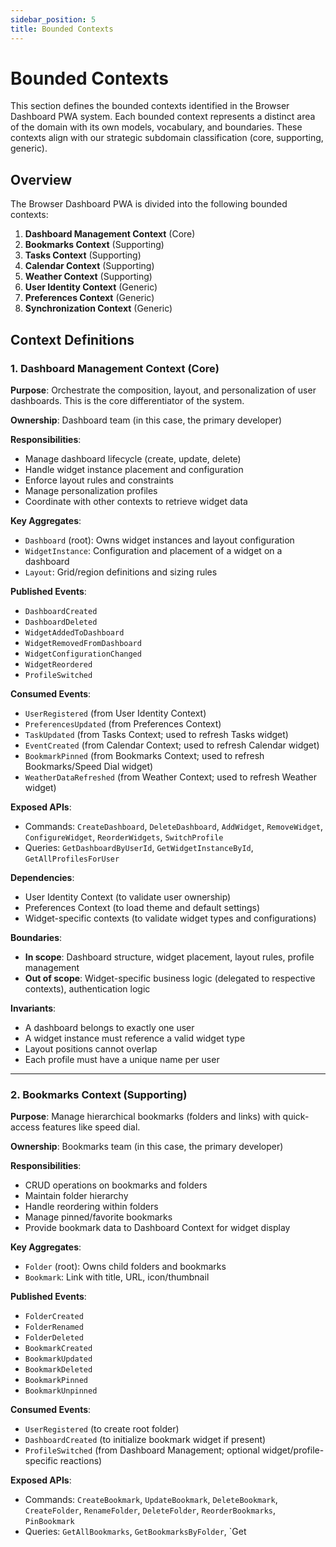```yaml
---
sidebar_position: 5
title: Bounded Contexts
---
```


# Bounded Contexts

This section defines the bounded contexts identified in the Browser Dashboard PWA system. Each bounded context
represents a distinct area of the domain with its own models, vocabulary, and boundaries. These contexts align with our
strategic subdomain classification (core, supporting, generic).

## Overview

The Browser Dashboard PWA is divided into the following bounded contexts:

1. **Dashboard Management Context** (Core)
2. **Bookmarks Context** (Supporting)
3. **Tasks Context** (Supporting)
4. **Calendar Context** (Supporting)
5. **Weather Context** (Supporting)
6. **User Identity Context** (Generic)
7. **Preferences Context** (Generic)
8. **Synchronization Context** (Generic)

## Context Definitions

### 1. Dashboard Management Context (Core)

**Purpose**: Orchestrate the composition, layout, and personalization of user dashboards. This is the core
differentiator of the system.

**Ownership**: Dashboard team (in this case, the primary developer)

**Responsibilities**:

- Manage dashboard lifecycle (create, update, delete)
- Handle widget instance placement and configuration
- Enforce layout rules and constraints
- Manage personalization profiles
- Coordinate with other contexts to retrieve widget data

**Key Aggregates**:

- `Dashboard` (root): Owns widget instances and layout configuration
- `WidgetInstance`: Configuration and placement of a widget on a dashboard
- `Layout`: Grid/region definitions and sizing rules

**Published Events**:

- `DashboardCreated`
- `DashboardDeleted`
- `WidgetAddedToDashboard`
- `WidgetRemovedFromDashboard`
- `WidgetConfigurationChanged`
- `WidgetReordered`
- `ProfileSwitched`

**Consumed Events**:

- `UserRegistered` (from User Identity Context)
- `PreferencesUpdated` (from Preferences Context)
- `TaskUpdated` (from Tasks Context; used to refresh Tasks widget)
- `EventCreated` (from Calendar Context; used to refresh Calendar widget)
- `BookmarkPinned` (from Bookmarks Context; used to refresh Bookmarks/Speed Dial widget)
- `WeatherDataRefreshed` (from Weather Context; used to refresh Weather widget)

**Exposed APIs**:

- Commands: `CreateDashboard`, `DeleteDashboard`, `AddWidget`, `RemoveWidget`, `ConfigureWidget`, `ReorderWidgets`,
  `SwitchProfile`
- Queries: `GetDashboardByUserId`, `GetWidgetInstanceById`, `GetAllProfilesForUser`

**Dependencies**:

- User Identity Context (to validate user ownership)
- Preferences Context (to load theme and default settings)
- Widget-specific contexts (to validate widget types and configurations)

**Boundaries**:

- **In scope**: Dashboard structure, widget placement, layout rules, profile management
- **Out of scope**: Widget-specific business logic (delegated to respective contexts), authentication logic

**Invariants**:

- A dashboard belongs to exactly one user
- A widget instance must reference a valid widget type
- Layout positions cannot overlap
- Each profile must have a unique name per user

---

### 2. Bookmarks Context (Supporting)

**Purpose**: Manage hierarchical bookmarks (folders and links) with quick-access features like speed dial.

**Ownership**: Bookmarks team (in this case, the primary developer)

**Responsibilities**:

- CRUD operations on bookmarks and folders
- Maintain folder hierarchy
- Handle reordering within folders
- Manage pinned/favorite bookmarks
- Provide bookmark data to Dashboard Context for widget display

**Key Aggregates**:

- `Folder` (root): Owns child folders and bookmarks
- `Bookmark`: Link with title, URL, icon/thumbnail

**Published Events**:

- `FolderCreated`
- `FolderRenamed`
- `FolderDeleted`
- `BookmarkCreated`
- `BookmarkUpdated`
- `BookmarkDeleted`
- `BookmarkPinned`
- `BookmarkUnpinned`

**Consumed Events**:

- `UserRegistered` (to create root folder)
- `DashboardCreated` (to initialize bookmark widget if present)
- `ProfileSwitched` (from Dashboard Management; optional widget/profile-specific reactions)

**Exposed APIs**:

- Commands: `CreateBookmark`, `UpdateBookmark`, `DeleteBookmark`, `CreateFolder`, `RenameFolder`, `DeleteFolder`,
  `ReorderBookmarks`, `PinBookmark`
- Queries: `GetAllBookmarks`, `GetBookmarksByFolder`, `Get

